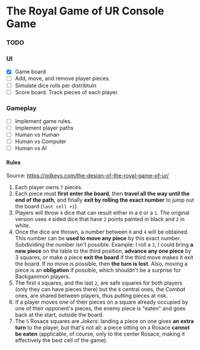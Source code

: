 # The Royal Game of UR Console Game

### TODO

### UI

- [x] Game board 
- [ ] Add, move, and remove player pieces.
- [ ] Simulate dice rolls per distribtuin 
- [ ] Score board. Track pieces of each player. 

### Gameplay

- [ ] Implement game rules. 
- [ ] Implement player paths 
- [ ] Human vs Human
- [ ] Human vs Computer
- [ ] Human vs AI

#### Rules

Source: <https://gdkeys.com/the-design-of-the-royal-game-of-ur/>

1. Each player owns `7` pieces.
2. Each piece must **first enter the board**, then **travel all the way until the end of the path**, and finally **exit by rolling the exact number** to jump out the board (`last cell +1`).
3. Players will throw `4` dice that can result either in a `0` or a `1`. The original version uses `4` sided dice that have `2` points painted in black and `2` in white.
4. Once the dice are thrown, a number between `0` and `4` will be obtained. This number can be **used to move any piece** by this exact number. Subdividing the number isn't possible. Example: I roll a `3`, I could bring **a new piece** on the table to the third position, **advance any one piece** by 3 squares, or make a piece **exit the board** if the third move makes it exit the board. If no move is possible, then **the turn is lost**. Also, moving a piece is an **obligation** if possible, which shouldn't be a surprise for Backgammon players.
5. The first `4` squares, and the last `2`, are safe squares for both players (only they can have pieces there) but the `8` central ones, the *Combat* ones, are shared between players, thus putting pieces at risk.
6. If a player moves one of their pieces on a square already occupied by one of their opponent's pieces, the enemy piece is "eaten" and goes back at the start, outside the board.
7. The `5` Rosace squares are *Jokers*: landing a piece on one gives **an extra turn** to the player, but that's not all: a piece sitting on a Rosace **cannot be eaten** (applicable, of course, only to the center Rosace, making it effectively the best cell of the game).